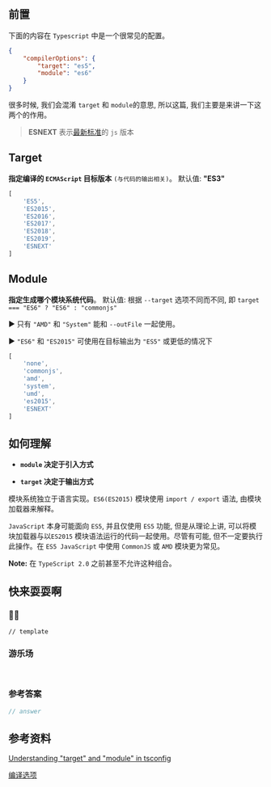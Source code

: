 ## 前置

下面的内容在 `Typescript` 中是一个很常见的配置。

```json
{
	"compilerOptions": {
		"target": "es5",    
		"module": "es6"
	}
}
```

很多时候, 我们会混淆 `target` 和 `module`的意思, 所以这篇, 我们主要是来讲一下这两个的作用。

> **ESNEXT** 表示[最新标准](https://github.com/tc39/proposals)的 `js` 版本

## Target

**指定编译的 `ECMAScript` 目标版本** `(与代码的输出相关)`。 默认值: **"ES3"**

```ts
[
	'ES5',
	'ES2015',
	'ES2016',
	'ES2017',
	'ES2018',
	'ES2019',
	'ESNEXT'
]
```

## Module

**指定生成哪个模块系统代码**。 默认值: 根据 `--target` 选项不同而不同, 即 `target === "ES6" ? "ES6" : "commonjs"`

► 只有 `"AMD"` 和 `"System"` 能和 `--outFile` 一起使用。

► `"ES6"` 和 `"ES2015"` 可使用在目标输出为 `"ES5"` 或更低的情况下

```ts
[
	'none',
	'commonjs',
	'amd',
	'system',
	'umd',
	'es2015',
	'ESNEXT'
]
```

## 如何理解

- **`module` 决定于引入方式**

- **`target` 决定于输出方式**

模块系统独立于语言实现。`ES6(ES2015)` 模块使用 `import / export` 语法, 由模块加载器来解释。

`JavaScript` 本身可能面向 `ES5`, 并且仅使用 `ES5` 功能, 但是从理论上讲, 可以将模块加载器与以`ES2015` 模块语法运行的代码一起使用。尽管有可能, 但不一定要执行此操作。在 `ES5 JavaScript` 中使用 `CommonJS` 或 `AMD` 模块更为常见。

**Note:** 在 `TypeScript 2.0` 之前甚至不允许这种组合。

## 快来耍耍啊

### 🌰🌰

<!-- 题目 -->

```
// template
```

### 游乐场

<br />

<Editor
  value='// enjoy yourself'
/>

### 参考答案

```ts
// answer
```

## 参考资料

[Understanding "target" and "module" in tsconfig](https://stackoverflow.com/questions/41993811/understanding-target-and-module-in-tsconfig)

[编译选项](https://www.tslang.cn/docs/handbook/compiler-options.html)